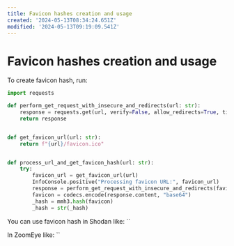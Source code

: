```yaml
---
title: Favicon hashes creation and usage
created: '2024-05-13T08:34:24.651Z'
modified: '2024-05-13T09:19:09.541Z'
---
```


# Favicon hashes creation and usage

To create favicon hash, run:

```python
import requests

def perform_get_request_with_insecure_and_redirects(url: str):
    response = requests.get(url, verify=False, allow_redirects=True, timeout=15)
    return response


def get_favicon_url(url: str):
    return f"{url}/favicon.ico"


def process_url_and_get_favicon_hash(url: str):
    try:
        favicon_url = get_favicon_url(url)
        InfoConsole.positive("Processing favicon URL:", favicon_url)
        response = perform_get_request_with_insecure_and_redirects(favicon_url)
        favicon = codecs.encode(response.content, "base64")
        _hash = mmh3.hash(favicon)
        _hash = str(_hash)
```

You can use favicon hash in Shodan like: ``

In ZoomEye like: ``
